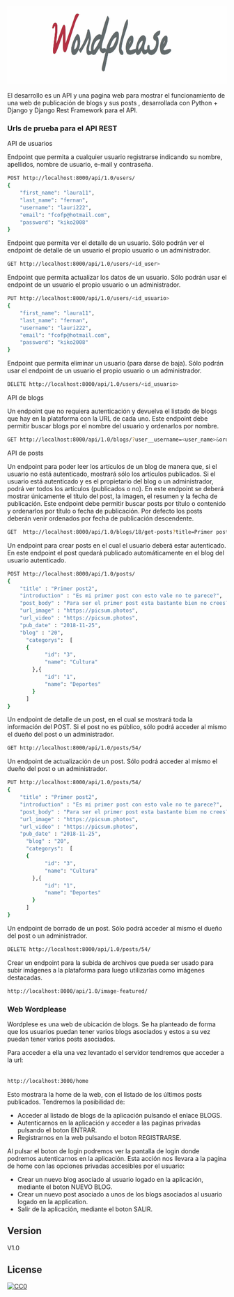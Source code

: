 <img src="https://github.com/kiko2008/wordplease/blob/master/general/static/wordplease.png" height="180" alt="Wordplease" />


El desarrollo es un API y una pagina web para mostrar el funcionamiento de una web de publicación de blogs y sus posts 
, desarrollada con Python + Django y Django Rest Framework para el API.

### Urls de prueba para el API REST


API de usuarios

Endpoint que permita a cualquier usuario registrarse indicando su nombre, apellidos, nombre de usuario, e-mail y contraseña.

```bash
POST http://localhost:8000/api/1.0/users/
{
    "first_name": "laura11",
    "last_name": "fernan",
    "username": "lauri222",
    "email": "fcofp@hotmail.com",
    "password": "kiko2008"
}
```
Endpoint que permita ver el detalle de un usuario. Sólo podrán ver el endpoint de detalle de un usuario el propio usuario o un administrador.

```bash
GET http://localhost:8000/api/1.0/users/<id_user>
```
Endpoint que permita actualizar los datos de un usuario. Sólo podrán usar el endpoint de un usuario el propio usuario o un administrador.
```bash
PUT http://localhost:8000/api/1.0/users/<id_usuario>
{
    "first_name": "laura11",
    "last_name": "fernan",
    "username": "lauri222",
    "email": "fcofp@hotmail.com",
    "password": "kiko2008"
}
```
Endpoint que permita eliminar un usuario (para darse de baja). Sólo podrán usar el endpoint de un usuario el propio usuario o un administrador.
```bash
DELETE http://localhost:8000/api/1.0/users/<id_usuario>
```


API de blogs

Un endpoint que no requiera autenticación y devuelva el listado de blogs que hay en la plataforma con la URL de cada uno. Este endpoint debe permitir buscar blogs por el nombre del usuario y ordenarlos por nombre.
```bash
GET http://localhost:8000/api/1.0/blogs/?user__username=<user_name>&ordering=title
```

API de posts

Un endpoint para poder leer los artículos de un blog de manera que, si el usuario no está autenticado, mostrará sólo los artículos publicados. Si el usuario está autenticado y es el propietario del blog o un administrador, podrá ver todos los artículos (publicados o no). En este endpoint se deberá mostrar únicamente el título del post, la imagen, el resumen y la fecha de publicación. Este endpoint debe permitir buscar posts por título o contenido y ordenarlos por título o fecha de publicación. Por defecto los posts deberán venir ordenados por fecha de publicación descendente.
```bash
GET  http://localhost:8000/api/1.0/blogs/18/get-posts?title=Primer post&ordering=title
```
Un endpoint para crear posts en el cual el usuario deberá estar autenticado. En este endpoint el post quedará publicado automáticamente en el blog del usuario autenticado.
```bash
POST http://localhost:8000/api/1.0/posts/
{
    "title" : "Primer post2",
    "introduction" : "Es mi primer post con esto vale no te parece?",
    "post_body" : "Para ser el primer post esta bastante bien no crees?",
    "url_image" : "https://picsum.photos",
    "url_video" : "https://picsum.photos",
    "pub_date" : "2018-11-25",
  	"blog" : "20",
	  "categorys":  [
      {
		    "id": "3",
		    "name": "Cultura"
	    },{
		    "id": "1",
		    "name": "Deportes"
	    }
	  ]	
}
```
Un endpoint de detalle de un post, en el cual se mostrará toda la información del POST. Si el post no es público, sólo podrá acceder al mismo el dueño del post o un administrador.
```bash
GET http://localhost:8000/api/1.0/posts/54/
```
Un endpoint de actualización de un post. Sólo podrá acceder al mismo el dueño del post o un administrador.
```bash
PUT http://localhost:8000/api/1.0/posts/54/
{
    "title" : "Primer post2",
    "introduction" : "Es mi primer post con esto vale no te parece?",
    "post_body" : "Para ser el primer post esta bastante bien no crees?",
    "url_image" : "https://picsum.photos",
    "url_video" : "https://picsum.photos",
    "pub_date" : "2018-11-25",
	  "blog" : "20",
	  "categorys":  [
      {
		    "id": "3",
		    "name": "Cultura"
	    },{
		    "id": "1",
		    "name": "Deportes"
	    }
	  ]	
}
```
Un endpoint de borrado de un post. Sólo podrá acceder al mismo el dueño del post o un administrador.
```bash
DELETE http://localhost:8000/api/1.0/posts/54/
```

Crear un endpoint para la subida de archivos que pueda ser usado para subir imágenes a la plataforma para luego utilizarlas como imágenes destacadas.
```bash
http://localhost:8000/api/1.0/image-featured/
```


### Web Wordplease

Wordplese es una web de ubicación de blogs. Se ha planteado de forma que los usuarios puedan tener varios blogs asociados y estos a su vez puedan tener varios posts asociados.

Para acceder a ella una vez levantado el servidor tendremos que acceder a la url:

```bash

http://localhost:3000/home

```

Esto mostrara la home de la web, con el listado de los últimos posts publicados. 
Tendremos la posibilidad de:

  * Acceder al listado de blogs de la aplicación pulsando el enlace BLOGS.
  * Autenticarnos en la aplicación y acceder a las paginas privadas pulsando el boton ENTRAR. 
  * Registrarnos en la web pulsando el boton REGISTRARSE.


Al pulsar el boton de login podremos ver la pantalla de login donde podremos autenticarnos en la aplicación. Esta acción nos llevara a la pagina de home con las opciones privadas accesibles por el usuario:

  * Crear un nuevo blog asociado al usuario logado en la aplicación, mediante el boton NUEVO BLOG.
  * Crear un nuevo post asociado a unos de los blogs asociados al usuario logado en la application.
  * Salir de la aplicación, mediante el boton SALIR.


## Version



 V1.0



## License

[![CC0](https://licensebuttons.net/p/zero/1.0/88x31.png)](https://creativecommons.org/publicdomain/zero/1.0/)
